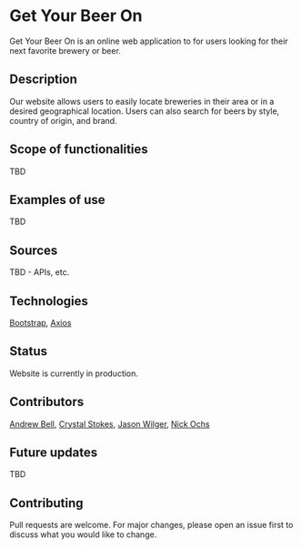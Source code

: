 # Get Your Beer On

Get Your Beer On is an online web application to for users looking for their next favorite brewery or beer.

## Description

Our website allows users to easily locate breweries in their area or in a desired geographical location. Users can also search for beers by style, country of origin, and brand.

## Scope of functionalities
TBD

## Examples of use
TBD

## Sources
TBD - APIs, etc.

## Technologies
[Bootstrap](https://getbootstrap.com/), [Axios](https://github.com/axios/axios)

## Status
Website is currently in production.

## Contributors

[Andrew Bell](https://github.com/fiixed),
[Crystal Stokes](https://github.com/CStokes81),
[Jason Wilger](https://github.com/JasonWilger),
[Nick Ochs](https://github.com/n-ochs)


## Future updates
TBD

## Contributing

Pull requests are welcome. For major changes, please open an issue first to discuss what you would like to change.